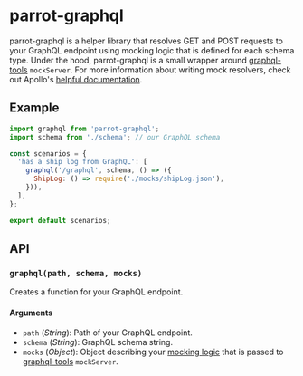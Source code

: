 # parrot-graphql

parrot-graphql is a helper library that resolves GET and POST requests to your GraphQL endpoint using mocking logic that is defined for each schema type.  Under the hood, parrot-graphql is a small wrapper around [graphql-tools](https://github.com/apollographql/graphql-tools) `mockServer`.  For more information about writing mock resolvers, check out Apollo's [helpful documentation](https://www.apollographql.com/docs/graphql-tools/mocking.html).

## Example

```js
import graphql from 'parrot-graphql';
import schema from './schema'; // our GraphQL schema

const scenarios = {
  'has a ship log from GraphQL': [
    graphql('/graphql', schema, () => ({
      ShipLog: () => require('./mocks/shipLog.json'),
    })),
  ],
};

export default scenarios;
```

## API

### `graphql(path, schema, mocks)`

Creates a function for your GraphQL endpoint.

#### Arguments

- `path` (*String*): Path of your GraphQL endpoint.
- `schema` (*String*): GraphQL schema string.
- `mocks` (*Object*): Object describing your [mocking logic](https://www.apollographql.com/docs/graphql-tools/mocking.html#Customizing-mocks) that is passed to [graphql-tools](https://github.com/apollographql/graphql-tools) `mockServer`.